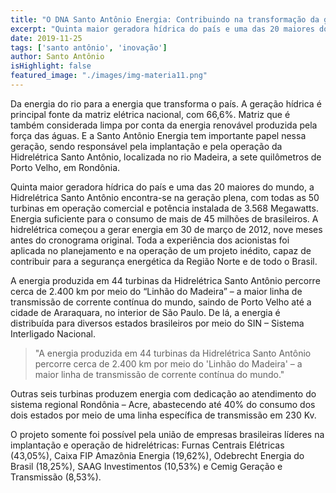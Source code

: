 ```yaml
---
title: "O DNA Santo Antônio Energia: Contribuindo na transformação da geração hídrica do brasil"
excerpt: "Quinta maior geradora hídrica do país e uma das 20 maiores do mundo, a Hidrelétrica Santo Antônio colabora no desenvolvimento da energia elétrica nacional."
date: 2019-11-25
tags: ['santo antônio', 'inovação']
author: Santo Antônio
isHighlight: false
featured_image: "./images/img-materia11.png"
---
```


Da energia do rio para a energia que transforma o país. A geração hídrica é principal fonte da matriz elétrica nacional, com 66,6%. Matriz que é também considerada limpa por conta da energia renovável produzida pela força das águas. E a Santo Antônio Energia tem importante papel nessa geração, sendo responsável pela implantação e pela operação da Hidrelétrica Santo Antônio, localizada no rio Madeira, a sete quilômetros de Porto Velho, em Rondônia.

Quinta maior geradora hídrica do país e uma das 20 maiores do mundo, a Hidrelétrica Santo Antônio encontra-se na geração plena, com todas as 50 turbinas em operação comercial e potência instalada de 3.568 Megawatts. Energia suficiente para o consumo de mais de 45 milhões de brasileiros.  A hidrelétrica começou a gerar energia em 30 de março de 2012, nove meses antes do cronograma original.  Toda a experiência dos acionistas foi aplicada no planejamento e na operação de um projeto inédito, capaz de contribuir para a segurança energética da Região Norte e de todo o Brasil.

A energia produzida em 44 turbinas da Hidrelétrica Santo Antônio percorre cerca de 2.400 km por meio do “Linhão do Madeira” – a maior linha de transmissão de corrente contínua do mundo, saindo de Porto Velho até a cidade de Araraquara, no interior de São Paulo. De lá, a energia é distribuída para diversos estados brasileiros por meio do SIN – Sistema Interligado Nacional.

> "A energia produzida em 44 turbinas da Hidrelétrica Santo Antônio percorre cerca de 2.400 km por meio do 'Linhão do Madeira' – a maior linha de transmissão de corrente contínua do mundo."

Outras seis turbinas produzem energia com dedicação ao atendimento do sistema regional Rondônia – Acre, abastecendo até 40% do consumo dos dois estados por meio de uma linha específica de transmissão em 230 Kv.

O projeto somente foi possível pela união de empresas brasileiras líderes na implantação e operação de hidrelétricas: Furnas Centrais Elétricas (43,05%), Caixa FIP Amazônia Energia (19,62%), Odebrecht Energia do Brasil (18,25%), SAAG Investimentos (10,53%) e Cemig Geração e Transmissão (8,53%).
